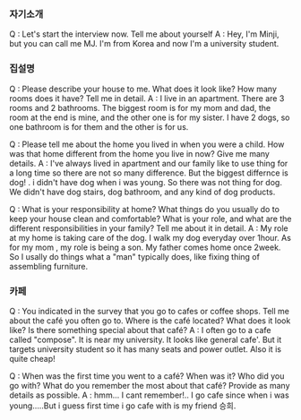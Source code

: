 
### 자기소개
Q : Let's start the interview now. Tell me about yourself
A : Hey, I'm Minji, but you can call me MJ. I'm from Korea and now I'm a university student.

### 집설명
Q : Please describe your house to me. What does it look like? How many rooms does it have? Tell me in detail.
A : I live in an apartment. There are 3 rooms and 2 bathrooms. The biggest room is for my mom and dad, the room at the end is mine, and the other one is for my sister. I have 2 dogs, so one bathroom is for them and the other is for us.

Q : Please tell me about the home you lived in when you were a child. How was that home different from the home you live in now? Give me many details.
A : I've always lived in apartment and our family like to use thing for a long time so there are not so many difference. But the biggest differnce is dog! . i didn't have dog when i was young. So there was not thing for dog. We didn't have dog stairs, dog bathroom, and any kind of dog products.

Q : What is your responsibility at home? What things do you usually do to keep your house clean and comfortable? What is your role, and what are the different responsibilities in your family? Tell me about it in detail.
A : My role at my home is taking care of the dog. I walk my dog everyday over 1hour. As for my mom , my role is being a son. My father comes home once 2week. So I usally do things what a "man" typically does, like fixing thing of assembling furniture.

### 카페
Q : You indicated in the survey that you go to cafes or coffee shops. Tell me about the café you often go to. Where is the café located? What does it look like? Is there something special about that café?
A : I often go to a cafe called "compose". It is near my university. It looks like general cafe'. But it targets university student so it has many seats and power outlet. Also it is  quite cheap!

Q : When was the first time you went to a café? When was it? Who did you go with? What do you remember the most about that café? Provide as many details as possible.
A : hmm... I cant remember!.. I go cafe since when i was young.....But i guess first time i go cafe with is  my friend 승희. 